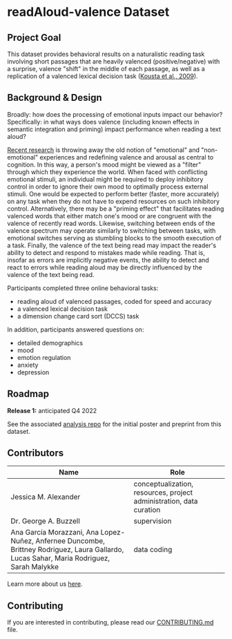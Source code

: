 # readAloud-valence Dataset

## Project Goal
This dataset provides behavioral results on a naturalistic reading task involving short passages that are heavily valenced (positive/negative) with a surprise, valence "shift" in the middle of each passage, as well as a replication of a valenced lexical decision task ([Kousta et al., 2009](https://pubmed.ncbi.nlm.nih.gov/19591976/)).


## Background & Design
Broadly: how does the processing of emotional inputs impact our behavior? Specifically: in what ways does valence (including known effects in semantic integration and priming) impact performance when reading a text aloud?

[Recent research](https://journals.sagepub.com/doi/pdf/10.1177/0963721419831992) is throwing away the old notion of "emotional" and "non-emotional" experiences and redefining valence and arousal as central to cognition. In this way, a person's mood might be viewed as a "filter" through which they experience the world.  When faced with conflicting emotional stimuli, an individual might be required to deploy inhibitory control in order to ignore their own mood to optimally process external stimuli.  One would be expected to perform better (faster, more accurately) on any task when they do not have to expend resources on such inhibitory control. Alternatively, there may be a "priming effect" that facilitates reading valenced words that either match one's mood or are congruent with the valence of recently read words. Likewise, switching between ends of the valence spectrum may operate similarly to switching between tasks, with emotional switches serving as stumbling blocks to the smooth execution of a task.  Finally, the valence of the text being read may impact the reader's ability to detect and respond to mistakes made while reading.  That is, insofar as errors are implicitly negative events, the ability to detect and react to errors while reading aloud may be directly influenced by the valence of the text being read.

Participants completed three online behavioral tasks:
* reading aloud of valenced passages, coded for speed and accuracy
* a valenced lexical decision task
* a dimension change card sort (DCCS) task

In addition, participants answered questions on:
* detailed demographics
* mood
* emotion regulation
* anxiety
* depression


## Roadmap
**Release 1:** anticipated Q4 2022

See the associated [analysis repo](https://github.com/NDCLab/readAloud-valence-alpha) for the initial poster and preprint from this dataset.


## Contributors
| Name | Role |
| ---  | ---  |
| Jessica M. Alexander | conceptualization, resources, project administration, data curation |
| Dr. George A. Buzzell | supervision |
| Ana García Morazzani, Ana Lopez-Nuñez, Anfernee Duncombe, Brittney Rodriguez, Laura Gallardo, Lucas Sahar, Maria Rodriguez, Sarah Malykke | data coding |

Learn more about us [here](https://www.ndclab.com/people).

## Contributing
If you are interested in contributing, please read our [CONTRIBUTING.md](CONTRIBUTING.md) file.
